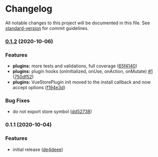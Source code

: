 # Changelog

All notable changes to this project will be documented in this file. See [standard-version](https://github.com/conventional-changelog/standard-version) for commit guidelines.

### [0.1.2](https://github.com/samzlab/vue-composable-store/compare/v0.1.1...v0.1.2) (2020-10-06)


### Features

* **plugins:** more tests and validations, full coverage ([65f4140](https://github.com/samzlab/vue-composable-store/commit/65f414007b9257580d924b021fca95feed5f97b6))
* **plugins:** plugin hooks (onInitialized, onUse, onAction, onMutate) [#1](https://github.com/samzlab/vue-composable-store/issues/1) ([750df52](https://github.com/samzlab/vue-composable-store/commit/750df5207115fa210fb2d7596e856de8619d0413))
* **plugins:** VueStorePlugin init moved to the install callback and now accept options ([f194e3d](https://github.com/samzlab/vue-composable-store/commit/f194e3db2dd452755fdcb5c02aeb2a03079ac996))


### Bug Fixes

* do not export store symbol ([dd52738](https://github.com/samzlab/vue-composable-store/commit/dd527388f4fdc27e850d0448f798708a9452f049))

### 0.1.1 (2020-10-04)


### Features

* initial release ([de4deee](https://github.com/samzlab/vue-composable-store/commit/de4deee131e842c8c561b98913a95f6654fe8468))
